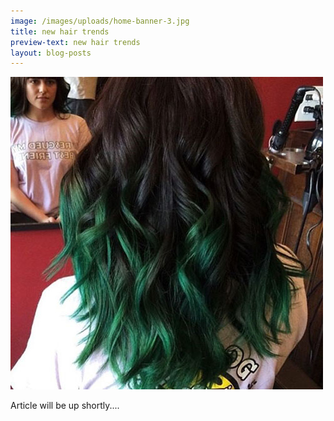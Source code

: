 ```yaml
---
image: /images/uploads/home-banner-3.jpg
title: new hair trends
preview-text: new hair trends
layout: blog-posts
---
```

![](/images/uploads/image-9.jpg)

Article will be up shortly....
